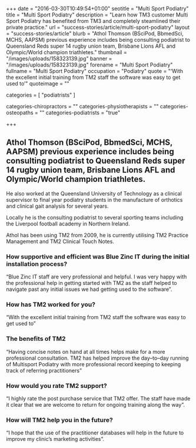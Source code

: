 +++
date = "2016-03-30T10:49:54+01:00"
seotitle = "Multi Sport Podiatry"
title = "Multi Sport Podiatry"
description = "Learn how TM3 customer Multi Sport Podiatry has benefited from TM3 and completely steamlined their private practice."
url = "success-stories/article/multi-sport-podiatry"
layout = "success-stories/article"
blurb = "Athol Thomson (BSciPod, BbmedSci, MCHS, AAPSM) previous experience includes being consulting podiatrist to Queensland Reds super 14 rugby union team, Brisbane Lions AFL and Olympic/World champion triathletes."
thumbnail = "/images/uploads/158323139.jpg"
banner = "/images/uploads/158323139.jpg"
forename = "Multi Sport Podiatry"
fullname = "Multi Sport Podiatry"
occupation = "Podiatry"
quote = "‘With the excellent initial training from TM2 staff the software was easy to get used to’"
quoteimage = ""

categories = [ "podiatrists" ]

categories-chiropractors = ""
categories-physiotherapists = ""
categories-osteopaths = ""
categories-podiatrists = "true"

+++

<h2>Athol Thomson (BSciPod, BbmedSci, MCHS, AAPSM) previous experience includes being consulting podiatrist to Queensland Reds super 14 rugby union team, Brisbane Lions AFL and Olympic/World champion triathletes. </h2>

He also worked at the Queensland University of Technology as a clinical supervisor to final year podiatry students in the manufacture of orthotics and clinical gait analysis for several years.

Locally he is the consulting podiatrist to several sporting teams including the Liverpool football academy in Northern Ireland.

Athol has been using TM2 from 2009, he is currently utilising TM2 Practice Management and TM2 Clinical Touch Notes.

<h3>How supportive and efficient was Blue Zinc IT during the initial installation process?</h3>

“Blue Zinc IT staff are very professional and helpful. I was very happy with the professional help in getting started with TM2 as the staff helped to navigate past any initial issues we had getting used to the software”.


<h3>How has TM2 worked for you?</h3>

“With the excellent initial training from TM2 staff the software was easy to get used to”


<h3>The benefits of TM2</h3>

“Having concise notes on hand at all times helps make for a more professional consultation. TM2 has helped improve the day–to–day running of Multisport Podiatry with more professional record keeping to keeping track of referring practitioners”


<h3>How would you rate TM2 support?</h3>

“I highly rate the post purchase service that TM2 offer. The staff have made it clear that we are welcome to return for ongoing training along the way”.

<h3>How will TM2 help you in the future?</h3>

“I hope that the use of the practitioner databases will help in the future to improve my clinic’s marketing activities”.